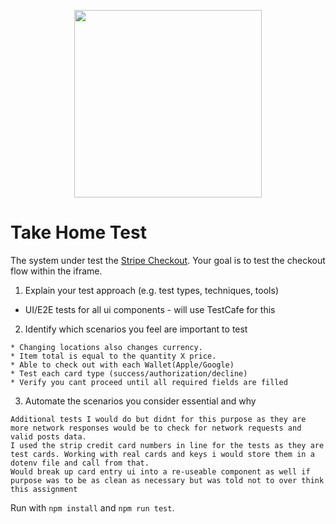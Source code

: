 
<div align="center">
    <p><img src="assets/moonpay-logo.svg" width="300" /></p>
</div>

# Take Home Test

The system under test the [Stripe Checkout](https://checkout.stripe.dev/preview). Your goal is to test the checkout flow within the iframe.

1. Explain your test approach (e.g. test types, techniques, tools)
  * UI/E2E tests for all ui components - will use TestCafe for this
2. Identify which scenarios you feel are important to test
  ```
  * Changing locations also changes currency.
  * Item total is equal to the quantity X price.
  * Able to check out with each Wallet(Apple/Google)
  * Test each card type (success/authorization/decline)
  * Verify you cant proceed until all required fields are filled
  ```
3. Automate the scenarios you consider essential and why

 ```I tested the above scenarios as i thought those were the most important in regards to testing for submission of the form.
Additional tests I would do but didnt for this purpose as they are more network responses would be to check for network requests and valid posts data.
I used the strip credit card numbers in line for the tests as they are test cards. Working with real cards and keys i would store them in a dotenv file and call from that.
Would break up card entry ui into a re-useable component as well if purpose was to be as clean as necessary but was told not to over think this assignment
 ```

Run with `npm install` and `npm run test`.
